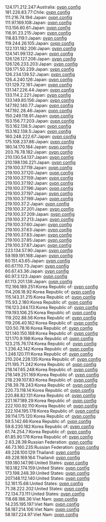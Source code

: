 124.171.212.247:Australia: [ovpn config](vpn/124_171_212_247.ovpn)  
181.226.83.77:Chile: [ovpn config](vpn/181_226_83_77.ovpn)  
111.216.74.194:Japan: [ovpn config](vpn/111_216_74_194.ovpn)  
111.97.169.108:Japan: [ovpn config](vpn/111_97_169_108.ovpn)  
113.156.60.61:Japan: [ovpn config](vpn/113_156_60_61.ovpn)  
116.91.23.215:Japan: [ovpn config](vpn/116_91_23_215.ovpn)  
118.83.119.1:Japan: [ovpn config](vpn/118_83_119_1.ovpn)  
119.244.26.105:Japan: [ovpn config](vpn/119_244_26_105.ovpn)  
122.131.182.206:Japan: [ovpn config](vpn/122_131_182_206.ovpn)  
124.141.99.132:Japan: [ovpn config](vpn/124_141_99_132.ovpn)  
126.126.127.208:Japan: [ovpn config](vpn/126_126_127_208.ovpn)  
126.126.233.203:Japan: [ovpn config](vpn/126_126_233_203.ovpn)  
126.171.50.239:Japan: [ovpn config](vpn/126_171_50_239.ovpn)  
126.234.139.52:Japan: [ovpn config](vpn/126_234_139_52.ovpn)  
126.4.240.126:Japan: [ovpn config](vpn/126_4_240_126.ovpn)  
131.129.72.161:Japan: [ovpn config](vpn/131_129_72_161.ovpn)  
131.147.226.44:Japan: [ovpn config](vpn/131_147_226_44.ovpn)  
133.114.2.221:Japan: [ovpn config](vpn/133_114_2_221.ovpn)  
133.149.80.156:Japan: [ovpn config](vpn/133_149_80_156.ovpn)  
147.192.140.77:Japan: [ovpn config](vpn/147_192_140_77.ovpn)  
147.192.28.46:Japan: [ovpn config](vpn/147_192_28_46.ovpn)  
150.249.118.91:Japan: [ovpn config](vpn/150_249_118_91.ovpn)  
153.156.77.203:Japan: [ovpn config](vpn/153_156_77_203.ovpn)  
153.162.138.5:Japan: [ovpn config](vpn/153_162_138_5.ovpn)  
153.162.138.5:Japan: [ovpn config](vpn/153_162_138_5.ovpn)  
160.248.222.67:Japan: [ovpn config](vpn/160_248_222_67.ovpn)  
175.108.237.86:Japan: [ovpn config](vpn/175_108_237_86.ovpn)  
180.14.170.184:Japan: [ovpn config](vpn/180_14_170_184.ovpn)  
203.76.78.182:Japan: [ovpn config](vpn/203_76_78_182.ovpn)  
210.130.54.137:Japan: [ovpn config](vpn/210_130_54_137.ovpn)  
210.198.136.221:Japan: [ovpn config](vpn/210_198_136_221.ovpn)  
219.100.37.119:Japan: [ovpn config](vpn/219_100_37_119.ovpn)  
219.100.37.120:Japan: [ovpn config](vpn/219_100_37_120.ovpn)  
219.100.37.159:Japan: [ovpn config](vpn/219_100_37_159.ovpn)  
219.100.37.192:Japan: [ovpn config](vpn/219_100_37_192.ovpn)  
219.100.37.196:Japan: [ovpn config](vpn/219_100_37_196.ovpn)  
219.100.37.197:Japan: [ovpn config](vpn/219_100_37_197.ovpn)  
219.100.37.199:Japan: [ovpn config](vpn/219_100_37_199.ovpn)  
219.100.37.2:Japan: [ovpn config](vpn/219_100_37_2.ovpn)  
219.100.37.201:Japan: [ovpn config](vpn/219_100_37_201.ovpn)  
219.100.37.209:Japan: [ovpn config](vpn/219_100_37_209.ovpn)  
219.100.37.213:Japan: [ovpn config](vpn/219_100_37_213.ovpn)  
219.100.37.60:Japan: [ovpn config](vpn/219_100_37_60.ovpn)  
219.100.37.63:Japan: [ovpn config](vpn/219_100_37_63.ovpn)  
219.100.37.83:Japan: [ovpn config](vpn/219_100_37_83.ovpn)  
219.100.37.85:Japan: [ovpn config](vpn/219_100_37_85.ovpn)  
219.100.37.87:Japan: [ovpn config](vpn/219_100_37_87.ovpn)  
223.134.57.90:Japan: [ovpn config](vpn/223_134_57_90.ovpn)  
59.169.191.168:Japan: [ovpn config](vpn/59_169_191_168.ovpn)  
60.151.43.65:Japan: [ovpn config](vpn/60_151_43_65.ovpn)  
60.67.110.73:Japan: [ovpn config](vpn/60_67_110_73.ovpn)  
60.67.43.36:Japan: [ovpn config](vpn/60_67_43_36.ovpn)  
60.97.3.123:Japan: [ovpn config](vpn/60_97_3_123.ovpn)  
61.113.201.138:Japan: [ovpn config](vpn/61_113_201_138.ovpn)  
112.166.189.251:Korea Republic of: [ovpn config](vpn/112_166_189_251.ovpn)  
114.206.18.92:Korea Republic of: [ovpn config](vpn/114_206_18_92.ovpn)  
115.143.31.215:Korea Republic of: [ovpn config](vpn/115_143_31_215.ovpn)  
115.93.2.180:Korea Republic of: [ovpn config](vpn/115_93_2_180.ovpn)  
116.123.244.113:Korea Republic of: [ovpn config](vpn/116_123_244_113.ovpn)  
119.193.106.25:Korea Republic of: [ovpn config](vpn/119_193_106_25.ovpn)  
119.202.88.56:Korea Republic of: [ovpn config](vpn/119_202_88_56.ovpn)  
119.206.40.162:Korea Republic of: [ovpn config](vpn/119_206_40_162.ovpn)  
120.50.78.16:Korea Republic of: [ovpn config](vpn/120_50_78_16.ovpn)  
121.140.150.188:Korea Republic of: [ovpn config](vpn/121_140_150_188.ovpn)  
121.170.9.198:Korea Republic of: [ovpn config](vpn/121_170_9_198.ovpn)  
123.215.76.174:Korea Republic of: [ovpn config](vpn/123_215_76_174.ovpn)  
1.236.42.142:Korea Republic of: [ovpn config](vpn/1_236_42_142.ovpn)  
1.248.120.111:Korea Republic of: [ovpn config](vpn/1_248_120_111.ovpn)  
210.204.228.135:Korea Republic of: [ovpn config](vpn/210_204_228_135.ovpn)  
211.195.71.242:Korea Republic of: [ovpn config](vpn/211_195_71_242.ovpn)  
218.147.65.248:Korea Republic of: [ovpn config](vpn/218_147_65_248.ovpn)  
218.149.251.169:Korea Republic of: [ovpn config](vpn/218_149_251_169.ovpn)  
218.239.107.83:Korea Republic of: [ovpn config](vpn/218_239_107_83.ovpn)  
218.39.78.243:Korea Republic of: [ovpn config](vpn/218_39_78_243.ovpn)  
220.73.118.14:Korea Republic of: [ovpn config](vpn/220_73_118_14.ovpn)  
220.88.82.131:Korea Republic of: [ovpn config](vpn/220_88_82_131.ovpn)  
221.167.189.29:Korea Republic of: [ovpn config](vpn/221_167_189_29.ovpn)  
222.100.92.110:Korea Republic of: [ovpn config](vpn/222_100_92_110.ovpn)  
222.104.195.178:Korea Republic of: [ovpn config](vpn/222_104_195_178.ovpn)  
39.114.175.120:Korea Republic of: [ovpn config](vpn/39_114_175_120.ovpn)  
59.5.142.66:Korea Republic of: [ovpn config](vpn/59_5_142_66.ovpn)  
59.8.230.182:Korea Republic of: [ovpn config](vpn/59_8_230_182.ovpn)  
61.74.254.7:Korea Republic of: [ovpn config](vpn/61_74_254_7.ovpn)  
61.85.90.176:Korea Republic of: [ovpn config](vpn/61_85_90_176.ovpn)  
2.63.28.38:Russian Federation: [ovpn config](vpn/2_63_28_38.ovpn)  
46.73.160.235:Russian Federation: [ovpn config](vpn/46_73_160_235.ovpn)  
49.228.100.129:Thailand: [ovpn config](vpn/49_228_100_129.ovpn)  
49.228.169.164:Thailand: [ovpn config](vpn/49_228_169_164.ovpn)  
139.180.147.96:United States: [ovpn config](vpn/139_180_147_96.ovpn)  
163.182.174.159:United States: [ovpn config](vpn/163_182_174_159.ovpn)  
173.198.248.39:United States: [ovpn config](vpn/173_198_248_39.ovpn)  
207.148.112.140:United States: [ovpn config](vpn/207_148_112_140.ovpn)  
52.161.15.68:United States: [ovpn config](vpn/52_161_15_68.ovpn)  
71.38.222.202:United States: [ovpn config](vpn/71_38_222_202.ovpn)  
72.134.73.111:United States: [ovpn config](vpn/72_134_73_111.ovpn)  
118.68.186.36:Viet Nam: [ovpn config](vpn/118_68_186_36.ovpn)  
14.235.195.197:Viet Nam: [ovpn config](vpn/14_235_195_197.ovpn)  
58.187.214.106:Viet Nam: [ovpn config](vpn/58_187_214_106.ovpn)  
58.187.224.97:Viet Nam: [ovpn config](vpn/58_187_224_97.ovpn)  
